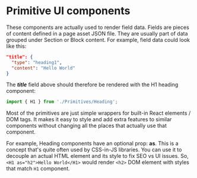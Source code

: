# Primitive UI components

These components are actually used to render field data. Fields are pieces of content defined in a
page asset JSON file. They are usually part of data grouped under Section or Block content. For
example, field data could look like this:

```json
"title": {
  "type": "heading1",
  "content": "Hello World"
}
```

The **_title_** field above should therefore be rendered with the H1 heading component:

```js
import { H1 } from './Primitives/Heading';
```

Most of the primitives are just simple wrappers for built-in React elements / DOM tags. It makes it
easy to style and add extra features to similar components without changing all the places that
actually use that component.

For example, Heading components have an optional prop: **as**. This is a concept that's quite often
used by CSS-in-JS libraries. You can use it to decouple an actual HTML element and its style to fix
SEO vs UI issues. So, `<H1 as="h2">Hello World</H1>` would render `<h2>` DOM element with styles
that match `H1` component.

